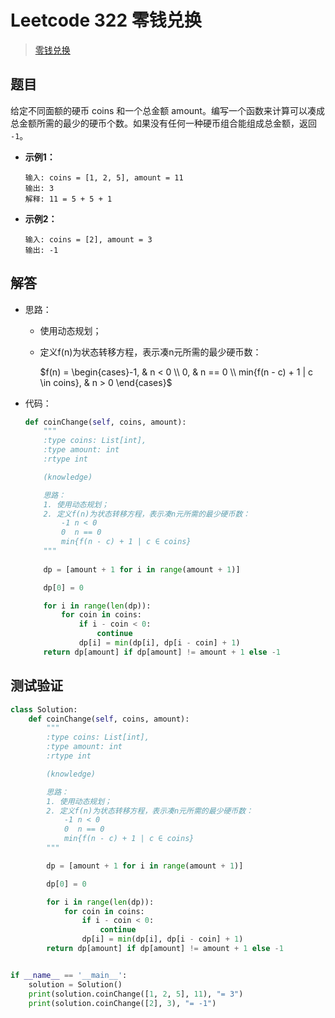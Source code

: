 # Leetcode 322 零钱兑换

> [零钱兑换](https://leetcode-cn.com/problems/coin-change/)

## 题目

给定不同面额的硬币 coins 和一个总金额 amount。编写一个函数来计算可以凑成总金额所需的最少的硬币个数。如果没有任何一种硬币组合能组成总金额，返回 `-1`。

- **示例1：**

  ```
  输入: coins = [1, 2, 5], amount = 11
  输出: 3 
  解释: 11 = 5 + 5 + 1
  ```

- **示例2：**

  ```
  输入: coins = [2], amount = 3
  输出: -1
  ```

## 解答

- 思路：

  - 使用动态规划；

  - 定义f(n)为状态转移方程，表示凑n元所需的最少硬币数：

    $f(n) = \begin{cases}-1, & n < 0 \\ 0, & n == 0 \\ min{f(n - c) + 1 | c \in coins}, & n > 0 \end{cases}$

- 代码：

  ```python
  def coinChange(self, coins, amount):
      """
      :type coins: List[int],
      :type amount: int
      :rtype int
  
      (knowledge)
  
      思路：
      1. 使用动态规划；
      2. 定义f(n)为状态转移方程，表示凑n元所需的最少硬币数：
          -1 n < 0
          0  n == 0
          min{f(n - c) + 1 | c ∈ coins}
      """
      
      dp = [amount + 1 for i in range(amount + 1)]
  
      dp[0] = 0
  
      for i in range(len(dp)):
          for coin in coins:
              if i - coin < 0:
                  continue
              dp[i] = min(dp[i], dp[i - coin] + 1)
      return dp[amount] if dp[amount] != amount + 1 else -1
  ```

## 测试验证

```python
class Solution:
    def coinChange(self, coins, amount):
        """
        :type coins: List[int],
        :type amount: int
        :rtype int

        (knowledge)

        思路：
        1. 使用动态规划；
        2. 定义f(n)为状态转移方程，表示凑n元所需的最少硬币数：
            -1 n < 0
            0  n == 0
            min{f(n - c) + 1 | c ∈ coins}
        """

        dp = [amount + 1 for i in range(amount + 1)]

        dp[0] = 0

        for i in range(len(dp)):
            for coin in coins:
                if i - coin < 0:
                    continue
                dp[i] = min(dp[i], dp[i - coin] + 1)
        return dp[amount] if dp[amount] != amount + 1 else -1


if __name__ == '__main__':
    solution = Solution()
    print(solution.coinChange([1, 2, 5], 11), "= 3")
    print(solution.coinChange([2], 3), "= -1")
```